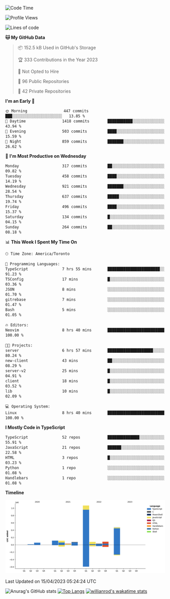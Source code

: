 <!--START_SECTION:waka-->
![Code Time](http://img.shields.io/badge/Code%20Time-323%20hrs%2058%20mins-blue)

![Profile Views](http://img.shields.io/badge/Profile%20Views-1-blue)

![Lines of code](https://img.shields.io/badge/From%20Hello%20World%20I%27ve%20Written-2.1%20million%20lines%20of%20code-blue)

**🐱 My GitHub Data** 

> 📦 152.5 kB Used in GitHub's Storage 
 > 
> 🏆 333 Contributions in the Year 2023
 > 
> 🚫 Not Opted to Hire
 > 
> 📜 96 Public Repositories 
 > 
> 🔑 42 Private Repositories 
 > 
**I'm an Early 🐤** 

```text
🌞 Morning                447 commits         ███░░░░░░░░░░░░░░░░░░░░░░   13.85 % 
🌆 Daytime                1418 commits        ███████████░░░░░░░░░░░░░░   43.94 % 
🌃 Evening                503 commits         ████░░░░░░░░░░░░░░░░░░░░░   15.59 % 
🌙 Night                  859 commits         ███████░░░░░░░░░░░░░░░░░░   26.62 % 
```
📅 **I'm Most Productive on Wednesday** 

```text
Monday                   317 commits         ██░░░░░░░░░░░░░░░░░░░░░░░   09.82 % 
Tuesday                  458 commits         ████░░░░░░░░░░░░░░░░░░░░░   14.19 % 
Wednesday                921 commits         ███████░░░░░░░░░░░░░░░░░░   28.54 % 
Thursday                 637 commits         █████░░░░░░░░░░░░░░░░░░░░   19.74 % 
Friday                   496 commits         ████░░░░░░░░░░░░░░░░░░░░░   15.37 % 
Saturday                 134 commits         █░░░░░░░░░░░░░░░░░░░░░░░░   04.15 % 
Sunday                   264 commits         ██░░░░░░░░░░░░░░░░░░░░░░░   08.18 % 
```


📊 **This Week I Spent My Time On** 

```text
🕑︎ Time Zone: America/Toronto

💬 Programming Languages: 
TypeScript               7 hrs 55 mins       ███████████████████████░░   91.23 % 
TSConfig                 17 mins             █░░░░░░░░░░░░░░░░░░░░░░░░   03.36 % 
JSON                     8 mins              ░░░░░░░░░░░░░░░░░░░░░░░░░   01.70 % 
gitrebase                7 mins              ░░░░░░░░░░░░░░░░░░░░░░░░░   01.47 % 
Bash                     5 mins              ░░░░░░░░░░░░░░░░░░░░░░░░░   01.05 % 

🔥 Editors: 
Neovim                   8 hrs 40 mins       █████████████████████████   100.00 % 

🐱‍💻 Projects: 
server                   6 hrs 57 mins       ████████████████████░░░░░   80.24 % 
new-client               43 mins             ██░░░░░░░░░░░░░░░░░░░░░░░   08.29 % 
server-v2                25 mins             █░░░░░░░░░░░░░░░░░░░░░░░░   04.91 % 
client                   18 mins             █░░░░░░░░░░░░░░░░░░░░░░░░   03.52 % 
lib                      10 mins             █░░░░░░░░░░░░░░░░░░░░░░░░   02.09 % 

💻 Operating System: 
Linux                    8 hrs 40 mins       █████████████████████████   100.00 % 
```

**I Mostly Code in TypeScript** 

```text
TypeScript               52 repos            ██████████████░░░░░░░░░░░   55.91 % 
JavaScript               21 repos            ██████░░░░░░░░░░░░░░░░░░░   22.58 % 
HTML                     3 repos             █░░░░░░░░░░░░░░░░░░░░░░░░   03.23 % 
Python                   1 repo              ░░░░░░░░░░░░░░░░░░░░░░░░░   01.08 % 
Handlebars               1 repo              ░░░░░░░░░░░░░░░░░░░░░░░░░   01.08 % 
```



**Timeline**

![Lines of Code chart](https://raw.githubusercontent.com/wise-introvert/wise-introvert/master/assets/bar_graph.png)


 Last Updated on 15/04/2023 05:24:24 UTC
<!--END_SECTION:waka-->

![Anurag's GitHub stats](https://github-readme-stats.vercel.app/api?username=wise-introvert&count_private=true&show_icons=true)
[![Top Langs](https://github-readme-stats.vercel.app/api/top-langs/?username=wise-introvert&langs_count=10)](https://github.com/anuraghazra/github-readme-stats)
[![willianrod's wakatime stats](https://github-readme-stats.vercel.app/api/wakatime?username=wiseintrovert)](https://github.com/anuraghazra/github-readme-stats)

